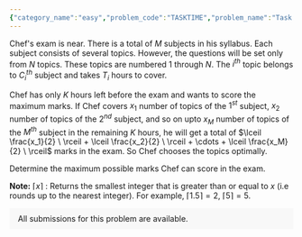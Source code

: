 ```yaml
---
{"category_name":"easy","problem_code":"TASKTIME","problem_name":"Task Times","problemComponents":{"constraints":"- $1 \\leq T \\leq 10^4$\n- $1 \\leq N \\leq 10^5$\n- $1 \\leq M \\leq N$\n- $1 \\leq K \\leq 10^9$\n- $1 \\leq C_i \\leq M$\n- $1 \\leq T_i \\leq 10^9$\n- Sum of $N$ over all test cases does not exceed $5\\cdot10^5$.","constraintsState":true,"subtasks":"","subtasksState":false,"inputFormat":"- The first line of input contains a single integer $T$ denoting the number of test cases. The description of $T$ test cases follows.\n- Each test case contains three lines of input.\n- The first line of each test case contains three space-separated integers $N, M, K$.\n- The second line contains $N$ space-separated integers $C_1, C_2, \\dots, C_N$.\n- The third line contains $N$ space-separated integers $T_1, T_2, \\dots, T_N$.\n","inputFormatState":true,"outputFormat":"For each test case, print a single line containing one integer - the maximum marks Chef can score.\n","outputFormatState":true,"sampleTestCases":{"0":{"id":1,"input":"3\n3 2 2\n1 1 2\n1 1 2\n4 3 2\n1 1 2 2\n1 1 2 1\n5 3 10\n1 1 1 2 3\n1 5 2 5 1","output":"1\n2\n3\n","explanation":"**Test case $1$**: Chef covers the $1^{st}$ and $2^{nd}$ topic in $1 + 1 = 2$ hours. Both topics belongs to $1^{st}$ subject. He does not cover any topic of the second subject. By doing so, Chef gets $\\lceil \\frac{2}{2} \\ \\rceil + \\lceil \\frac{0}{2} \\ \\rceil$ = $\\lceil \\ 1 \\ \\rceil + \\lceil \\ 0 \\ \\rceil = 1$ marks.\n\n**Test case $2$**: Chef covers the $1^{st}$ topic which belongs to the first subject and $4^{th}$ topic which belongs to the second subject in $1 + 1 = 2$ hours. There is no topic from the third subject. So Chef gets $\\lceil \\frac{1}{2} \\ \\rceil + \\lceil \\frac{1}{2} \\ \\rceil$ = $\\lceil \\ 0.5 \\ \\rceil + \\lceil \\ 0.5 \\ \\rceil = 1 + 1 = 2$ marks.","isDeleted":false}}},"video_editorial_url":"","languages_supported":{"0":"CPP14","1":"C","2":"JAVA","3":"PYTH 3.6","4":"CPP17","5":"PYTH","6":"PYP3","7":"CS2","8":"ADA","9":"PYPY","10":"TEXT","11":"PAS fpc","12":"NODEJS","13":"RUBY","14":"PHP","15":"GO","16":"HASK","17":"TCL","18":"PERL","19":"SCALA","20":"LUA","21":"kotlin","22":"BASH","23":"JS","24":"LISP sbcl","25":"rust","26":"PAS gpc","27":"BF","28":"CLOJ","29":"R","30":"D","31":"CAML","32":"FORT","33":"ASM","34":"swift","35":"FS","36":"WSPC","37":"LISP clisp","38":"SQL","39":"SCM guile","40":"PERL6","41":"ERL","42":"CLPS","43":"ICK","44":"NICE","45":"PRLG","46":"ICON","47":"COB","48":"SCM chicken","49":"PIKE","50":"SCM qobi","51":"ST","52":"SQLQ","53":"NEM"},"max_timelimit":1,"source_sizelimit":50000,"problem_author":"soumyadeep_21","problem_tester":"","date_added":"6-09-2021","tags":{"0":"ceil","1":"easy","2":"heap","3":"soumyadeep_21","4":"start14"},"problem_difficulty_level":"Unavailable","best_tag":"","editorial_url":"https://discuss.codechef.com/problems/TASKTIME","time":{"view_start_date":1632936600,"submit_start_date":1632936600,"visible_start_date":1632936600,"end_date":1735669800},"is_direct_submittable":false,"problemDiscussURL":"https://discuss.codechef.com/search?q=TASKTIME","is_proctored":false,"visitedContests":{},"layout":"problem"}
---
```

Chef's exam is near. There is a total of $M$ subjects in his syllabus. Each subject consists of several topics. However, the questions will be set only from $N$ topics. These topics are numbered $1$ through $N$. The $i^{th}$ topic belongs to $C_i^{th}$ subject and takes $T_i$ hours to cover.


Chef has only $K$ hours left before the exam and wants to score the maximum marks. If Chef covers $x_1$ number of topics of the $1^{st}$ subject, $x_2$ number of topics of the $2^{nd}$ subject, and so on upto  $x_M$ number of topics of the $M^{th}$ subject in the remaining $K$ hours, he will get a total of $\lceil \frac{x_1}{2} \ \rceil + \lceil \frac{x_2}{2} \ \rceil + \cdots + \lceil \frac{x_M}{2} \ \rceil$ marks in the exam. So Chef chooses the topics optimally.

Determine the maximum possible marks Chef can score in the exam.

**Note:** $\lceil x \rceil$ : Returns the smallest integer that is greater than or equal to $x$ (i.e  rounds up to the nearest integer). For example, $\lceil 1.5 \rceil = 2$, $\lceil 5 \rceil = 5$.
<aside style='background: #f8f8f8;padding: 10px 15px;'><div>All submissions for this problem are available.</div></aside>